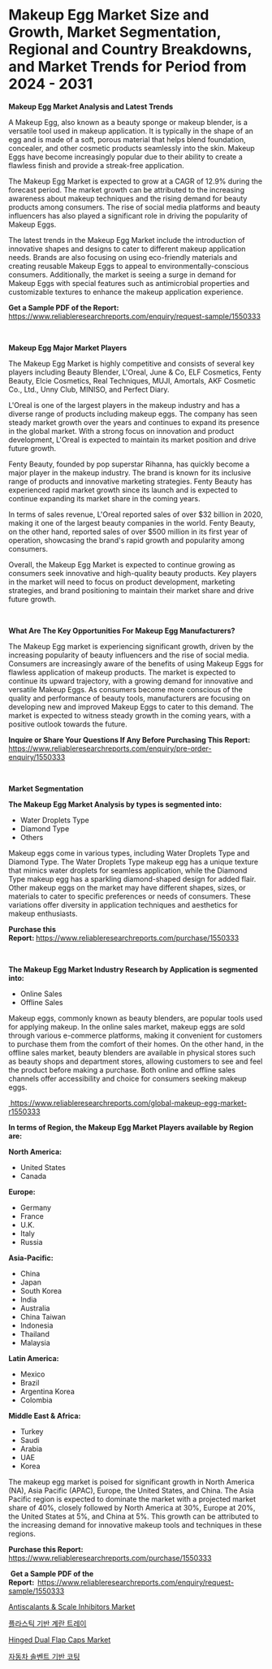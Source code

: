 <p><h1>Makeup Egg Market Size and Growth, Market Segmentation, Regional and Country Breakdowns, and Market Trends for Period from 2024 -  2031</h1></p><p><strong>Makeup Egg Market Analysis and Latest Trends</strong></p>
<p><p>A Makeup Egg, also known as a beauty sponge or makeup blender, is a versatile tool used in makeup application. It is typically in the shape of an egg and is made of a soft, porous material that helps blend foundation, concealer, and other cosmetic products seamlessly into the skin. Makeup Eggs have become increasingly popular due to their ability to create a flawless finish and provide a streak-free application.</p><p>The Makeup Egg Market is expected to grow at a CAGR of 12.9% during the forecast period. The market growth can be attributed to the increasing awareness about makeup techniques and the rising demand for beauty products among consumers. The rise of social media platforms and beauty influencers has also played a significant role in driving the popularity of Makeup Eggs.</p><p>The latest trends in the Makeup Egg Market include the introduction of innovative shapes and designs to cater to different makeup application needs. Brands are also focusing on using eco-friendly materials and creating reusable Makeup Eggs to appeal to environmentally-conscious consumers. Additionally, the market is seeing a surge in demand for Makeup Eggs with special features such as antimicrobial properties and customizable textures to enhance the makeup application experience.</p></p>
<p><strong>Get a Sample PDF of the Report:&nbsp;</strong> <a href="https://www.reliableresearchreports.com/enquiry/request-sample/1550333">https://www.reliableresearchreports.com/enquiry/request-sample/1550333</a></p>
<p>&nbsp;</p>
<p><strong>Makeup Egg Major Market Players</strong></p>
<p><p>The Makeup Egg Market is highly competitive and consists of several key players including Beauty Blender, L'Oreal, June & Co, ELF Cosmetics, Fenty Beauty, Elcie Cosmetics, Real Techniques, MUJI, Amortals, AKF Cosmetic Co., Ltd., Unny Club, MINISO, and Perfect Diary.</p><p>L'Oreal is one of the largest players in the makeup industry and has a diverse range of products including makeup eggs. The company has seen steady market growth over the years and continues to expand its presence in the global market. With a strong focus on innovation and product development, L'Oreal is expected to maintain its market position and drive future growth.</p><p>Fenty Beauty, founded by pop superstar Rihanna, has quickly become a major player in the makeup industry. The brand is known for its inclusive range of products and innovative marketing strategies. Fenty Beauty has experienced rapid market growth since its launch and is expected to continue expanding its market share in the coming years.</p><p>In terms of sales revenue, L'Oreal reported sales of over $32 billion in 2020, making it one of the largest beauty companies in the world. Fenty Beauty, on the other hand, reported sales of over $500 million in its first year of operation, showcasing the brand's rapid growth and popularity among consumers.</p><p>Overall, the Makeup Egg Market is expected to continue growing as consumers seek innovative and high-quality beauty products. Key players in the market will need to focus on product development, marketing strategies, and brand positioning to maintain their market share and drive future growth.</p></p>
<p>&nbsp;</p>
<p><strong>What Are The Key Opportunities For Makeup Egg Manufacturers?</strong></p>
<p><p>The Makeup Egg market is experiencing significant growth, driven by the increasing popularity of beauty influencers and the rise of social media. Consumers are increasingly aware of the benefits of using Makeup Eggs for flawless application of makeup products. The market is expected to continue its upward trajectory, with a growing demand for innovative and versatile Makeup Eggs. As consumers become more conscious of the quality and performance of beauty tools, manufacturers are focusing on developing new and improved Makeup Eggs to cater to this demand. The market is expected to witness steady growth in the coming years, with a positive outlook towards the future.</p></p>
<p><strong>Inquire or Share Your Questions If Any Before Purchasing This Report:</strong> <a href="https://www.reliableresearchreports.com/enquiry/pre-order-enquiry/1550333">https://www.reliableresearchreports.com/enquiry/pre-order-enquiry/1550333</a></p>
<p>&nbsp;</p>
<p><strong>Market Segmentation</strong></p>
<p><strong>The Makeup Egg Market Analysis by types is segmented into:</strong></p>
<p><ul><li>Water Droplets Type</li><li>Diamond Type</li><li>Others</li></ul></p>
<p><p>Makeup eggs come in various types, including Water Droplets Type and Diamond Type. The Water Droplets Type makeup egg has a unique texture that mimics water droplets for seamless application, while the Diamond Type makeup egg has a sparkling diamond-shaped design for added flair. Other makeup eggs on the market may have different shapes, sizes, or materials to cater to specific preferences or needs of consumers. These variations offer diversity in application techniques and aesthetics for makeup enthusiasts.</p></p>
<p><strong>Purchase this Report:&nbsp;</strong><a href="https://www.reliableresearchreports.com/purchase/1550333">https://www.reliableresearchreports.com/purchase/1550333</a></p>
<p>&nbsp;</p>
<p><strong>The Makeup Egg Market Industry Research by Application is segmented into:</strong></p>
<p><ul><li>Online Sales</li><li>Offline Sales</li></ul></p>
<p><p>Makeup eggs, commonly known as beauty blenders, are popular tools used for applying makeup. In the online sales market, makeup eggs are sold through various e-commerce platforms, making it convenient for customers to purchase them from the comfort of their homes. On the other hand, in the offline sales market, beauty blenders are available in physical stores such as beauty shops and department stores, allowing customers to see and feel the product before making a purchase. Both online and offline sales channels offer accessibility and choice for consumers seeking makeup eggs.</p></p>
<p><a href="https://www.reliableresearchreports.com/global-makeup-egg-market-r1550333">&nbsp;https://www.reliableresearchreports.com/global-makeup-egg-market-r1550333</a></p>
<p><strong>In terms of Region, the Makeup Egg Market Players available by Region are:</strong></p>
<p>
    <p> <strong> North America: </strong>
        <ul>
            <li>United States</li>
            <li>Canada</li>
        </ul>
        </p> 
    <p> <strong> Europe: </strong>
        <ul>
            <li>Germany</li>
            <li>France</li>
            <li>U.K.</li>
            <li>Italy</li>
            <li>Russia</li>
        </ul>
        </p> 
    <p> <strong> Asia-Pacific: </strong>
        <ul>
            <li>China</li>
            <li>Japan</li>
            <li>South Korea</li>
            <li>India</li>
            <li>Australia</li>
            <li>China Taiwan</li>
            <li>Indonesia</li>
            <li>Thailand</li>
            <li>Malaysia</li>
        </ul>
        </p> 
    <p> <strong> Latin America: </strong>
        <ul>
            <li>Mexico</li>
            <li>Brazil</li>
            <li>Argentina Korea</li>
            <li>Colombia</li>
        </ul>
        </p> 
    <p> <strong> Middle East & Africa: </strong>
        <ul>
            <li>Turkey</li>
            <li>Saudi</li>
            <li>Arabia</li>
            <li>UAE</li>
            <li>Korea</li>
        </ul>
    </p>
    </p>
<p><p>The makeup egg market is poised for significant growth in North America (NA), Asia Pacific (APAC), Europe, the United States, and China. The Asia Pacific region is expected to dominate the market with a projected market share of 40%, closely followed by North America at 30%, Europe at 20%, the United States at 5%, and China at 5%. This growth can be attributed to the increasing demand for innovative makeup tools and techniques in these regions.</p></p>
<p><strong>Purchase this Report: </strong><a href="https://www.reliableresearchreports.com/purchase/1550333">https://www.reliableresearchreports.com/purchase/1550333</a></p>
<p>&nbsp;<strong>Get a Sample PDF of the Report:&nbsp;&nbsp;</strong><a href="https://www.reliableresearchreports.com/enquiry/request-sample/1550333">https://www.reliableresearchreports.com/enquiry/request-sample/1550333</a></p>
<p><strong></strong></p>
<p><p><a href="https://github.com/provorikovar/Market-Research-Report-List-5/blob/main/antiscalants-scale-inhibitors-market.md">Antiscalants & Scale Inhibitors Market</a></p><p><a href="https://github.com/bvubpqd5241630/Market-Research-Report-List-2/blob/main/4492675147131.md">플라스틱 기반 계란 트레이</a></p><p><a href="https://github.com/angelajermaine/Market-Research-Report-List-3/blob/main/hinged-dual-flap-caps-market.md">Hinged Dual Flap Caps Market</a></p><p><a href="https://github.com/khytkeqagplkzqvh/Market-Research-Report-List-2/blob/main/2295655147132.md">자동차 솔벤트 기반 코팅</a></p></p>